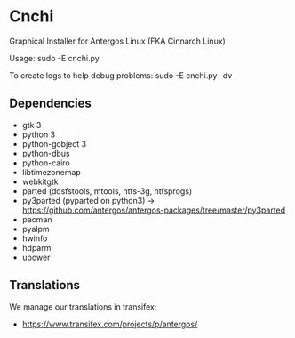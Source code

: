 # Cnchi

Graphical Installer for Antergos Linux (FKA Cinnarch Linux)

Usage: sudo -E cnchi.py

To create logs to help debug problems: sudo -E cnchi.py -dv

## Dependencies

 * gtk 3
 * python 3
 * python-gobject 3
 * python-dbus
 * python-cairo
 * libtimezonemap
 * webkitgtk
 * parted (dosfstools, mtools, ntfs-3g, ntfsprogs)
 * py3parted (pyparted on python3) -> https://github.com/antergos/antergos-packages/tree/master/py3parted
 * pacman
 * pyalpm
 * hwinfo
 * hdparm
 * upower

## Translations

We manage our translations in transifex:

* https://www.transifex.com/projects/p/antergos/
